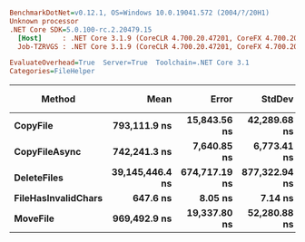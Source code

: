 ``` ini

BenchmarkDotNet=v0.12.1, OS=Windows 10.0.19041.572 (2004/?/20H1)
Unknown processor
.NET Core SDK=5.0.100-rc.2.20479.15
  [Host]     : .NET Core 3.1.9 (CoreCLR 4.700.20.47201, CoreFX 4.700.20.47203), X64 RyuJIT
  Job-TZRVGS : .NET Core 3.1.9 (CoreCLR 4.700.20.47201, CoreFX 4.700.20.47203), X64 RyuJIT

EvaluateOverhead=True  Server=True  Toolchain=.NET Core 3.1  
Categories=FileHelper  

```
|              Method |            Mean |         Error |        StdDev |   Gen 0 | Gen 1 | Gen 2 | Allocated |
|-------------------- |----------------:|--------------:|--------------:|--------:|------:|------:|----------:|
|            **CopyFile** |    **793,111.9 ns** |  **15,843.56 ns** |  **42,289.68 ns** |       **-** |     **-** |     **-** |    **9040 B** |
|       **CopyFileAsync** |    **742,241.3 ns** |   **7,640.85 ns** |   **6,773.41 ns** |  **0.9766** |     **-** |     **-** |   **10329 B** |
|         **DeleteFiles** | **39,145,446.4 ns** | **674,717.19 ns** | **877,322.94 ns** | **71.4286** |     **-** |     **-** | **1009582 B** |
| **FileHasInvalidChars** |        **647.6 ns** |       **8.05 ns** |       **7.14 ns** |  **0.0277** |     **-** |     **-** |     **264 B** |
|            **MoveFile** |    **969,492.9 ns** |  **19,337.80 ns** |  **52,280.88 ns** |  **0.9766** |     **-** |     **-** |   **14504 B** |
